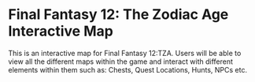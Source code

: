 # Final Fantasy 12: The Zodiac Age Interactive Map

This is an interactive map for Final Fantasy 12:TZA. 
Users will be able to view all the different maps within the game and interact with different elements within them such as:
Chests, Quest Locations, Hunts, NPCs etc.

